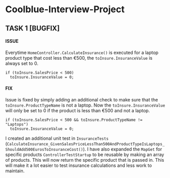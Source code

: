 # Coolblue-Interview-Project

## TASK 1 [BUGFIX] ##

#### ISSUE ####

Everytime `HomeController.CalculateInsurance()` is executed for a laptop product type that cost less than €500, the `toInsure.InsuranceValue` is always set to 0.
```
if (toInsure.SalesPrice < 500)
  toInsure.InsuranceValue = 0;
```

#### FIX ####

Issue is fixed by simply adding an additional check to make sure that the `toInsure.ProductTypeName` is not a laptop. Now the `toInsure.InsuranceValue` will only be set to 0 if the product is less than €500 and not a laptop.
```
if (toInsure.SalesPrice < 500 && toInsure.ProductTypeName != "Laptops")
  toInsure.InsuranceValue = 0;
```

I created an additional unit test in `InsuranceTests` (`CalculateInsurance_GivenSalesPriceLessThan500AndProductTypeIsLaptops_ShouldAdd500EurosToInsuranceCost()`).
I have also expanded the `MapGet` for specific products `ControllerTestStartup` to be reusable by making an array of products. This will now return the specific product that is passed in. This will make it a lot easier to test insurance calculations and less work to maintain.

